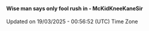#### Wise man says only fool rush in - McKidKneeKaneSir
Updated on 19/03/2025 - 00:56:52 (UTC) Time Zone
